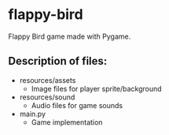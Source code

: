 # flappy-bird

Flappy Bird game made with Pygame.

## Description of files:
  - resources/assets
    - Image files for player sprite/background
  - resources/sound
    - Audio files for game sounds
  - main.py
    - Game implementation
